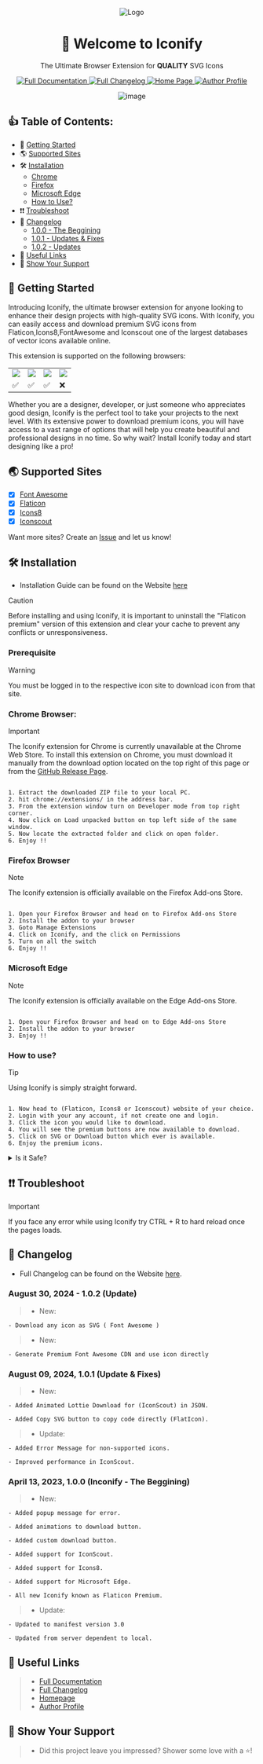 <div align = "center">

![Logo](https://kyutefox.com/resources/assets/img/logo.png)

<h1>👋 Welcome to Iconify</h1>

The Ultimate Browser Extension for **QUALITY** SVG Icons

<p align="center">
  <a href="https://kyutefox.com/products/iconify-browser-extension">
    <img src="https://img.shields.io/badge/Full-Documentation-blue.svg" alt="Full Documentation">
  </a>
  <a href="https://kyutefox.com/changelog/iconify-browser-extension">
     <img src="https://img.shields.io/badge/Full-Changelog-yellow.svg" alt="Full Changelog">
  </a>
  <a href="https://kyutefox.com/">
    <img src="https://img.shields.io/badge/Home-Page-orange.svg" alt="Home Page">
  </a>
  <a href="https://github.com/razoo-choudhary">
    <img src="https://img.shields.io/badge/Author-Profile-purple.svg" alt="Author Profile">
  </a>
</p>

![image](https://github.com/Zemerik/Iconify/assets/133865660/d753c1bf-8ae0-4ed1-b66b-7c322369156a)


</div>

## 👍 Table of Contents:

- 🚀 [Getting Started](https://github.com/Zemerik/Iconify?tab=readme-ov-file#-getting-started)
- 🌎 [Supported Sites](https://github.com/Zemerik/Iconify?tab=readme-ov-file#-supported-sites)
- 🛠️ [Installation](https://github.com/Zemerik/Iconify?tab=readme-ov-file#%EF%B8%8F-installation)
    - [Chrome](https://github.com/Zemerik/Iconify?tab=readme-ov-file#chrome-browser)
    - [Firefox](https://github.com/Zemerik/Iconify?tab=readme-ov-file#firefox-browser)
    - [Microsoft Edge](https://github.com/Zemerik/Iconify?tab=readme-ov-file#microsoft-edge)
    - [How to Use?](https://github.com/Zemerik/Iconify?tab=readme-ov-file#how-to-use)
- ❗❗ [Troubleshoot](https://github.com/Zemerik/Iconify?tab=readme-ov-file#-troubleshoot)
- 📃 [Changelog](https://github.com/Zemerik/Iconify?tab=readme-ov-file#-changelog)
    - [1.0.0 - The Beggining](https://github.com/Zemerik/Iconify?tab=readme-ov-file#april-13-2023-100-inconify---the-beggining)
    - [1.0.1 - Updates & Fixes](https://github.com/Zemerik/Iconify?tab=readme-ov-file#august-09-2024-101-update--fixes)
    - [1.0.2 - Updates](https://github.com/Zemerik/Iconify?tab=readme-ov-file#august-09-2024-101-update--fixes)
- 🔗 [Useful Links](https://github.com/Zemerik/Iconify?tab=readme-ov-file#-useful-links)
- 🤝 [Show Your Support](https://github.com/Zemerik/Iconify?tab=readme-ov-file#-show-your-support)

## 🚀 Getting Started

<div style="font-size:14px;">
  <p>Introducing Iconify, the ultimate browser extension for anyone looking to enhance their design projects with high-quality SVG icons. With Iconify, you can easily access and download premium SVG icons from Flaticon,Icons8,FontAwesome and Iconscout one of the largest databases of vector icons available online.</p>

<p>This extension is supported on the following browsers:</p>

<table>
  <tr>
    <td>
      <img src = "https://kyutefox.com/resources/assets/logos/chrome.png" />
    </td>
    <td>
      <img src = "https://kyutefox.com/resources/assets/logos/firefox.png" />
    </td>
    <td>
      <img src = "https://kyutefox.com/resources/assets/logos/microsoft.png" />
    </td>
    <td>
      <img src = "https://kyutefox.com/resources/assets/logos/safari.png" />
    </td>
  </tr>
  <tr>
    <td>
      ✅
    </td>
    <td>
      ✅
    </td>
    <td>
      ✅
    </td>
    <td>
      ❌
    </td>
  </tr>
</table>

<p>Whether you are a designer, developer, or just someone who appreciates good design, Iconify is the perfect tool to take your projects to the next level. With its extensive power to download premium icons, you will have access to a vast range of options that will help you create beautiful and professional designs in no time. So why wait? Install Iconify today and start designing like a pro!</p>
</div>

## 🌏 Supported Sites

-  [x] [Font Awesome](https://fontawesome.com/)
-  [x] [Flaticon](https://flaticon.com)
-  [x] [Icons8](https://icons8.com)
-  [x] [Iconscout](https://iconscout.com/)

Want more sites? Create an [Issue](https://github.com/Kyutefox/Iconify/issues) and let us know!

## 🛠️ Installation

- Installation Guide can be found on the Website [here](https://kyutefox.com/products/iconify-browser-extension#installation-1)

> [!Caution]
> Before installing and using Iconify, it is important to uninstall the "Flaticon premium" version of this extension and clear your cache to prevent any conflicts or unresponsiveness.


### Prerequisite

> [!Warning]
> You must be logged in to the respective icon site to download icon from that site.

### Chrome Browser: 

> [!Important]
> The Iconify extension for Chrome is currently unavailable at the Chrome Web Store. To install this extension on Chrome, you must download it manually from the download option located on the top right of this page or from the [GitHub Release Page](https://github.com/kyutefox/Iconify/releases).

```

1. Extract the downloaded ZIP file to your local PC.
2. hit chrome://extensions/ in the address bar.
3. From the extension window turn on Developer mode from top right corner.
4. Now click on Load unpacked button on top left side of the same window.
5. Now locate the extracted folder and click on open folder.
6. Enjoy !!

```


### Firefox Browser

> [!Note]
> The Iconify extension is officially available on the Firefox Add-ons Store.

```

1. Open your Firefox Browser and head on to Firefox Add-ons Store
2. Install the addon to your browser
3. Goto Manage Extensions
4. Click on Iconify, and the click on Permissions
5. Turn on all the switch
6. Enjoy !!

```

### Microsoft Edge

> [!Note]
> The Iconify extension is officially available on the Edge Add-ons Store.

```

1. Open your Firefox Browser and head on to Edge Add-ons Store
2. Install the addon to your browser
3. Enjoy !!

```

### How to use?

> [!Tip]
> Using Iconify is simply straight forward.

```

1. Now head to (Flaticon, Icons8 or Iconscout) website of your choice.
2. Login with your any account, if not create one and login.
3. Click the icon you would like to download.
4. You will see the premium buttons are now available to download.
5. Click on SVG or Download button which ever is available.
6. Enjoy the premium icons.

```


<details close>
  <summary>
    Is it Safe?
  </summary>

<br>

If you're concerned about the safety of using Iconify, you'll be pleased to know that the extension is 100% safe and secure to use. The extension does not track any of your browser data or any other personal information, so you can browse and download premium SVG icons with complete peace of mind.


The way Iconify works is by replacing your non-premium account token with a premium token from the server when you click on the SVG button. This token is then used to send a request to the respective icon server, which returns the icon as if you were a premium user. The extension then parses the icon and creates a downloadable icon in SVG format.

Aside from this process, the extension does not do anything else that might raise security concerns. You can use Iconify knowing that your data and personal information are completely safe.

In conclusion, Iconify is a safe and secure extension that provides premium SVG icons for your design projects. With its user-friendly interface and seamless integration with Flaticon's server, you can browse, search, and download premium icons with ease and confidence.

</details>

## ❗❗ Troubleshoot

> [!Important]
> If you face any error while using Iconify try CTRL + R to hard reload once the pages loads.

## 📃 Changelog

- Full Changelog can be found on the Website [here](https://kyutefox.com/changelog/iconify-browser-extension). 

### August 30, 2024 - 1.0.2 (Update)

> - New:

    - Download any icon as SVG ( Font Awesome )

> - New:

    - Generate Premium Font Awesome CDN and use icon directly

### August 09, 2024, 1.0.1 (Update & Fixes)

> - New:

    - Added Animated Lottie Download for (IconScout) in JSON.

    - Added Copy SVG button to copy code directly (FlatIcon).

> - Update:

    - Added Error Message for non-supported icons.

    - Improved performance in IconScout.

### April 13, 2023, 1.0.0 (Inconify - The Beggining)

> - New:

    - Added popup message for error.

    - Added animations to download button.

    - Added custom download button.

    - Added support for IconScout.

    - Added support for Icons8.

    - Added support for Microsoft Edge.

    - All new Iconify known as Flaticon Premium.

> - Update:

    - Updated to manifest version 3.0

    - Updated from server dependent to local.
## 🔗 Useful Links

> - <a href="https://kyutefox.com/products/iconify-browser-extension">Full Documentation</a>
> - <a href="https://kyutefox.com/changelog/iconify-browser-extension">Full Changelog</a>
> - <a href="https://kyutefox.com/">Homepage</a>
> - <a href="https://github.com/razoo-choudhary">Author Profile</a>

## 🤝 Show Your Support

> - <p style="font-size:14px;">Did this project leave you impressed? Shower some love with a ⭐️!</p>

